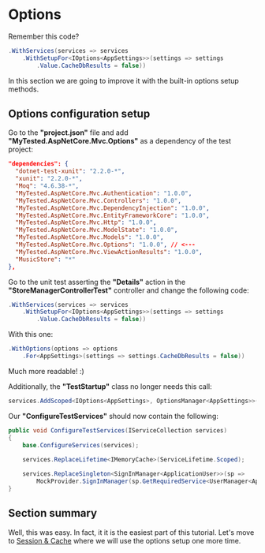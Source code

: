 # Options

Remember this code?

```c#
.WithServices(services => services
    .WithSetupFor<IOptions<AppSettings>>(settings => settings
        .Value.CacheDbResults = false))
```

In this section we are going to improve it with the built-in options setup methods.

## Options configuration setup

Go to the **"project.json"** file and add **"MyTested.AspNetCore.Mvc.Options"** as a dependency of the test project:

```json
"dependencies": {
  "dotnet-test-xunit": "2.2.0-*",
  "xunit": "2.2.0-*",
  "Moq": "4.6.38-*",
  "MyTested.AspNetCore.Mvc.Authentication": "1.0.0",
  "MyTested.AspNetCore.Mvc.Controllers": "1.0.0",
  "MyTested.AspNetCore.Mvc.DependencyInjection": "1.0.0",
  "MyTested.AspNetCore.Mvc.EntityFrameworkCore": "1.0.0",
  "MyTested.AspNetCore.Mvc.Http": "1.0.0",
  "MyTested.AspNetCore.Mvc.ModelState": "1.0.0",
  "MyTested.AspNetCore.Mvc.Models": "1.0.0",
  "MyTested.AspNetCore.Mvc.Options": "1.0.0", // <---
  "MyTested.AspNetCore.Mvc.ViewActionResults": "1.0.0",
  "MusicStore": "*"
},
```

Go to the unit test asserting the **"Details"** action in the **"StoreManagerControllerTest"** controller and change the following code:

```c#
.WithServices(services => services
    .WithSetupFor<IOptions<AppSettings>>(settings => settings
        .Value.CacheDbResults = false))
```

With this one:

```c#
.WithOptions(options => options
	.For<AppSettings>(settings => settings.CacheDbResults = false))
```

Much more readable! :)

Additionally, the **"TestStartup"** class no longer needs this call:

```c#
services.AddScoped<IOptions<AppSettings>, OptionsManager<AppSettings>>();
```

Our **"ConfigureTestServices"** should now contain the following:

```c#
public void ConfigureTestServices(IServiceCollection services)
{
	base.ConfigureServices(services);
	
	services.ReplaceLifetime<IMemoryCache>(ServiceLifetime.Scoped);

	services.ReplaceSingleton<SignInManager<ApplicationUser>>(sp => 
		MockProvider.SignInManager(sp.GetRequiredService<UserManager<ApplicationUser>>()));
}
```

## Section summary

Well, this was easy. In fact, it it is the easiest part of this tutorial. Let's move to [Session & Cache](/tutorial/sessioncache.html) where we will use the options setup one more time.